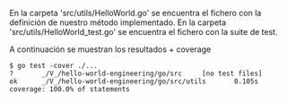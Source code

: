 En la carpeta 'src/utils/HelloWorld.go' se encuentra el fichero con la definición de nuestro método implementado.
En la carpeta 'src/utils/HelloWorld_test.go' se encuentra el fichero con la suite de test.


A continuación se muestran los resultados + coverage

```
$ go test -cover ./...
?       _/V_/hello-world-engineering/go/src     [no test files]
ok      _/V_/hello-world-engineering/go/src/utils       0.105s  coverage: 100.0% of statements
```
